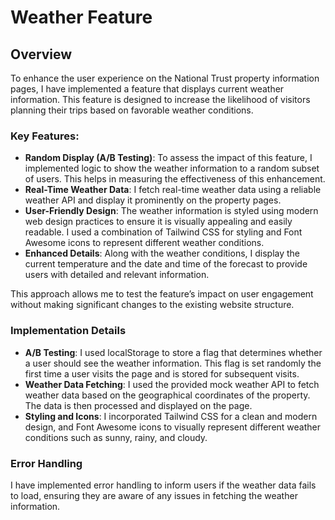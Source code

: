 # Weather Feature

## Overview
To enhance the user experience on the National Trust property information pages, I have implemented a feature that displays current weather information. This feature is designed to increase the likelihood of visitors planning their trips based on favorable weather conditions.

### Key Features:
- **Random Display (A/B Testing)**: To assess the impact of this feature, I implemented logic to show the weather information to a random subset of users. This helps in measuring the effectiveness of this enhancement.
- **Real-Time Weather Data**: I fetch real-time weather data using a reliable weather API and display it prominently on the property pages.
- **User-Friendly Design**: The weather information is styled using modern web design practices to ensure it is visually appealing and easily readable. I used a combination of Tailwind CSS for styling and Font Awesome icons to represent different weather conditions.
- **Enhanced Details**: Along with the weather conditions, I display the current temperature and the date and time of the forecast to provide users with detailed and relevant information.

This approach allows me to test the feature’s impact on user engagement without making significant changes to the existing website structure.

### Implementation Details

- **A/B Testing**: I used localStorage to store a flag that determines whether a user should see the weather information. This flag is set randomly the first time a user visits the page and is stored for subsequent visits.
- **Weather Data Fetching**: I used the provided mock weather API to fetch weather data based on the geographical coordinates of the property. The data is then processed and displayed on the page.
- **Styling and Icons**: I incorporated Tailwind CSS for a clean and modern design, and Font Awesome icons to visually represent different weather conditions such as sunny, rainy, and cloudy.

### Error Handling
I have implemented error handling to inform users if the weather data fails to load, ensuring they are aware of any issues in fetching the weather information.


